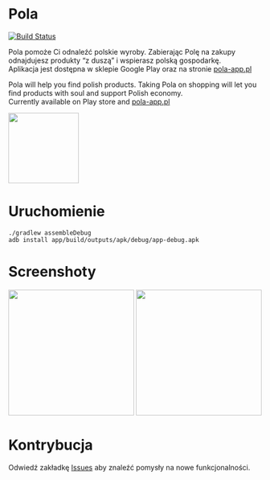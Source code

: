 # Pola

[![Build Status](https://github.com/KlubJagiellonski/pola-android/workflows/Tests/badge.svg)](https://github.com/KlubJagiellonski/pola-android/actions)

Pola pomoże Ci odnaleźć polskie wyroby. Zabierając Polę na zakupy odnajdujesz produkty “z duszą” i wspierasz polską gospodarkę.  
Aplikacja jest dostępna w sklepie Google Play oraz na stronie [pola-app.pl](https://www.pola-app.pl/)


Pola will help you find polish products. Taking Pola on shopping will let you find products with soul and support Polish economy.  
Currently available on Play store and [pola-app.pl](https://www.pola-app.pl/)

<img src="https://user-images.githubusercontent.com/12548284/138152792-6608a695-5cc4-43b4-b878-f7459ec3e7ac.png" width="140">

# Uruchomienie

```
./gradlew assembleDebug
adb install app/build/outputs/apk/debug/app-debug.apk
```

# Screenshoty
<img src="https://user-images.githubusercontent.com/12548284/138174563-e0ebe8f8-066d-4c29-ac4d-1b2658399f52.png" width="250">
<img src="https://user-images.githubusercontent.com/12548284/138174621-de7b1d4c-4e99-4a52-90ee-69390d2f0d5e.png" width="250">

# Kontrybucja

Odwiedź zakładkę [Issues](https://github.com/KlubJagiellonski/pola-android/issues) aby znaleźć pomysły na nowe funkcjonalności.

